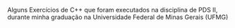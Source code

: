 Alguns Exercícios de C++ que foram executados na disciplina de PDS II, durante minha graduação na Universidade Federal de Minas Gerais (UFMG)
